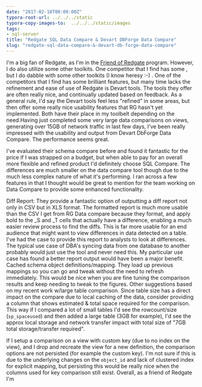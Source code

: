 ```yaml
---
date: "2017-02-18T00:00:00Z"
typora-root-url: ../../../static
typora-copy-images-to:  ../../../static/images
tags:
- sql-server
title: "Redgate SQL Data Compare & Devart DBForge Data Compare"
slug: "redgate-sql-data-compare-&-devart-db-forge-data-compare"
---
```


I'm a big fan of Redgate, as I'm in the [Friend of Redgate](http://www.red-gate.com/community/friends-of-rg) program. However, I do also utilize some other toolkits. One competitor that I find has some , but I do dabble with some other toolkits (I know heresy :-) . One of the competitors that I find has some brilliant features, but many time lacks the refinement and ease of use of Redgate is Devart tools. The tools they offer are often really nice, and continually updated based on feedback. As a general rule, I'd say the Devart tools feel less "refined" in some areas, but then offer some really nice usability features that RG hasn't yet implemented. Both have their place in my toolbelt depending on the need.Having just completed some very large data comparisons on views, generating over 15GB of network traffic in last few days, I've been really impressed with the usability and output from Devart DbForge Data Compare. The performance seems great.

I've evaluated their schema compare before and found it fantastic for the price if I was strapped on a budget, but when able to pay for an overall more flexible and refined product I'd definitely choose SQL Compare. The differences are much smaller on the data compare tool though due to the much less complex nature of what it's performing. I ran across a few features in that I thought would be great to mention for the team working on Data Compare to provide some enhanced functionality.

Diff Report: They provide a fantastic option of outputting a diff report not only in CSV but in XLS format. The formatted report is much more usable than the CSV I get from RG Data compare because they format, and apply bold to the _S and _T cells that actually have a difference, enabling a much easier review process to find the diffs. This is far more usable for an end audience that might want to view differences in data detected on a table. I've had the case to provide this report to analysts to look at differences. The typical use case of DBA's syncing data from one database to another probably would just use the tool and never need this. My particular use case has found a better report output would have been a major benefit.
Cached schema object definitions/mapping. They load up previous mappings so you can go and tweak without the need to refresh immediately. This would be nice when you are fine tuning the comparison results and keep needing to tweak to the figures.
Other suggestions based on my recent work w/large table comparison.
Since table size has a direct impact on the compare due to local caching of the data, consider providing a column that shows estimated & total space required for the comparison. This way if I compared a lot of small tables I'd see the rowcount/size (`sp_spaceused`) and then added a large table (3GB for example), I'd see the approx local storage and network transfer impact with total size of "7GB total storage/transfer required".

If I setup a comparison on a view with custom key (due to no index on the view), and I drop and recreate the view for a new definition, the comparison options are not persisted (for example the custom key). I'm not sure if this is due to the underlying changes on the `object_id` and lack of clustered index for explicit mapping, but persisting this would be really nice when the columns used for key comparison still exist.
Overall, as a friend of Redgate I'm
